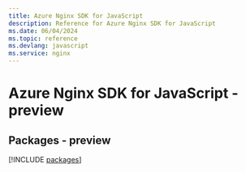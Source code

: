 ```yaml
---
title: Azure Nginx SDK for JavaScript
description: Reference for Azure Nginx SDK for JavaScript
ms.date: 06/04/2024
ms.topic: reference
ms.devlang: javascript
ms.service: nginx
---
```

# Azure Nginx SDK for JavaScript - preview
## Packages - preview
[!INCLUDE [packages](nginx-index.md)]